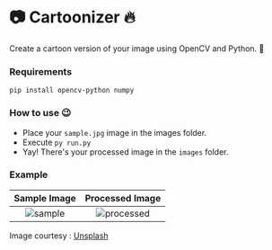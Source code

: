 # :camera: Cartoonizer :fire:
Create a cartoon version of your image using OpenCV and Python. :snake:

### Requirements
```pip install opencv-python numpy```

### How to use :wink:
- Place your ```sample.jpg``` image in the images folder.
- Execute ```py run.py```
- Yay! There's your processed image in the ```images``` folder.

### Example

Sample Image            |  Processed Image
:-------------------------:|:-------------------------:
![sample](https://raw.githubusercontent.com/abhilashmnair/cartoonizer/main/images/sample.jpg)  |  ![processed](https://raw.githubusercontent.com/abhilashmnair/cartoonizer/main/images/processed.jpg)

Image courtesy : [Unsplash](https://unsplash.com/photos/g14V7_SQyrw)